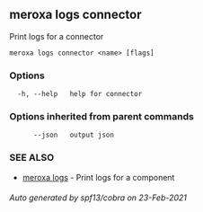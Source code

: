 ## meroxa logs connector

Print logs for a connector

```
meroxa logs connector <name> [flags]
```

### Options

```
  -h, --help   help for connector
```

### Options inherited from parent commands

```
      --json   output json
```

### SEE ALSO

* [meroxa logs](meroxa_logs.md)	 - Print logs for a component

###### Auto generated by spf13/cobra on 23-Feb-2021
